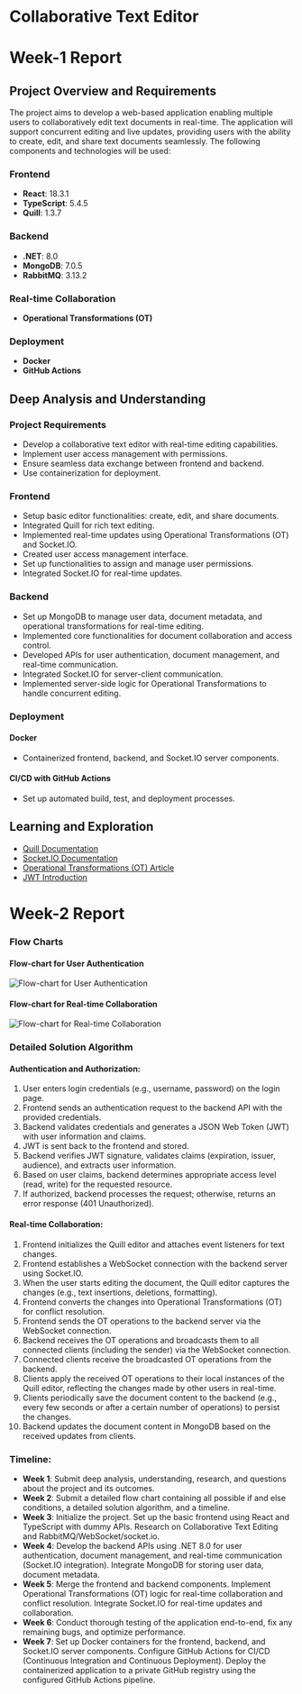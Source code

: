 # **Collaborative Text Editor**

# Week-1 Report

## Project Overview and Requirements

The project aims to develop a web-based application enabling multiple users to collaboratively edit text documents in real-time. The application will support concurrent editing and live updates, providing users with the ability to create, edit, and share text documents seamlessly. The following components and technologies will be used:

### Frontend

- **React**: 18.3.1
- **TypeScript**: 5.4.5
- **Quill**: 1.3.7

### Backend

- **.NET**: 8.0
- **MongoDB**: 7.0.5
- **RabbitMQ**: 3.13.2

### Real-time Collaboration

- **Operational Transformations (OT)**

### Deployment

- **Docker**
- **GitHub Actions**

## Deep Analysis and Understanding

### Project Requirements

- Develop a collaborative text editor with real-time editing capabilities.
- Implement user access management with permissions.
- Ensure seamless data exchange between frontend and backend.
- Use containerization for deployment.

### Frontend

- Setup basic editor functionalities: create, edit, and share documents.
- Integrated Quill for rich text editing.
- Implemented real-time updates using Operational Transformations (OT) and Socket.IO.
- Created user access management interface.
- Set up functionalities to assign and manage user permissions.
- Integrated Socket.IO for real-time updates.

### Backend

- Set up MongoDB to manage user data, document metadata, and operational transformations for real-time editing.
- Implemented core functionalities for document collaboration and access control.
- Developed APIs for user authentication, document management, and real-time communication.
- Integrated Socket.IO for server-client communication.
- Implemented server-side logic for Operational Transformations to handle concurrent editing.

### Deployment

#### Docker

- Containerized frontend, backend, and Socket.IO server components.

#### CI/CD with GitHub Actions

- Set up automated build, test, and deployment processes.

## Learning and Exploration

- [Quill Documentation](https://quilljs.com/docs/why-quill)
- [Socket.IO Documentation](https://socket.io/docs/v4/tutorial/introduction)
- [Operational Transformations (OT) Article](https://medium.com/coinmonks/operational-transformations-as-an-algorithm-for-automatic-conflict-resolution-3bf8920ea447)
- [JWT Introduction](https://jwt.io/introduction)

# Week-2 Report

### Flow Charts

#### Flow-chart for User Authentication

![Flow-chart for User Authentication](Flow_Chart/User_Authentication.png)

#### Flow-chart for Real-time Collaboration

![Flow-chart for Real-time Collaboration](Flow_Chart/Real_time_collaboration.png)

### Detailed Solution Algorithm

#### Authentication and Authorization:

1. User enters login credentials (e.g., username, password) on the login page.
2. Frontend sends an authentication request to the backend API with the provided credentials.
3. Backend validates credentials and generates a JSON Web Token (JWT) with user information and claims.
4. JWT is sent back to the frontend and stored.
5. Backend verifies JWT signature, validates claims (expiration, issuer, audience), and extracts user information.
6. Based on user claims, backend determines appropriate access level (read, write) for the requested resource.
7. If authorized, backend processes the request; otherwise, returns an error response (401 Unauthorized).

#### Real-time Collaboration:

1. Frontend initializes the Quill editor and attaches event listeners for text changes.
2. Frontend establishes a WebSocket connection with the backend server using Socket.IO.
3. When the user starts editing the document, the Quill editor captures the changes (e.g., text insertions, deletions, formatting).
4. Frontend converts the changes into Operational Transformations (OT) for conflict resolution.
5. Frontend sends the OT operations to the backend server via the WebSocket connection.
6. Backend receives the OT operations and broadcasts them to all connected clients (including the sender) via the WebSocket connection.
7. Connected clients receive the broadcasted OT operations from the backend.
8. Clients apply the received OT operations to their local instances of the Quill editor, reflecting the changes made by other users in real-time.
9. Clients periodically save the document content to the backend (e.g., every few seconds or after a certain number of operations) to persist the changes.
10. Backend updates the document content in MongoDB based on the received updates from clients.

### Timeline:

- **Week 1**: Submit deep analysis, understanding, research, and questions about the project and its outcomes.
- **Week 2**: Submit a detailed flow chart containing all possible if and else conditions, a detailed solution algorithm, and a timeline.
- **Week 3**: Initialize the project. Set up the basic frontend using React and TypeScript with dummy APIs. Research on Collaborative Text Editing and RabbitMQ/WebSocket/socket.io.
- **Week 4**: Develop the backend APIs using .NET 8.0 for user authentication, document management, and real-time communication (Socket.IO integration). Integrate MongoDB for storing user data, document metadata.
- **Week 5**: Merge the frontend and backend components. Implement Operational Transformations (OT) logic for real-time collaboration and conflict resolution. Integrate Socket.IO for real-time updates and collaboration.
- **Week 6**: Conduct thorough testing of the application end-to-end, fix any remaining bugs, and optimize performance.
- **Week 7**: Set up Docker containers for the frontend, backend, and Socket.IO server components. Configure GitHub Actions for CI/CD (Continuous Integration and Continuous Deployment). Deploy the containerized application to a private GitHub registry using the configured GitHub Actions pipeline.

